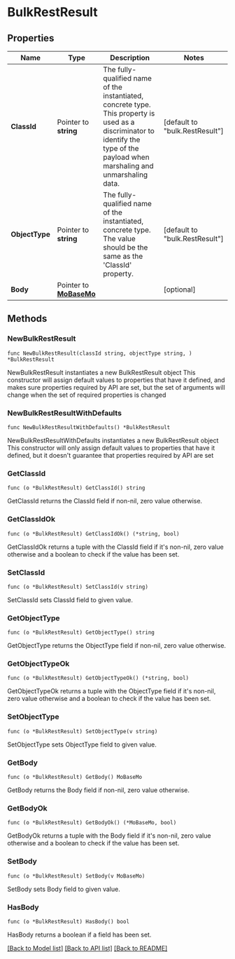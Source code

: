 # BulkRestResult

## Properties

Name | Type | Description | Notes
------------ | ------------- | ------------- | -------------
**ClassId** | Pointer to **string** | The fully-qualified name of the instantiated, concrete type. This property is used as a discriminator to identify the type of the payload when marshaling and unmarshaling data. | [default to "bulk.RestResult"]
**ObjectType** | Pointer to **string** | The fully-qualified name of the instantiated, concrete type. The value should be the same as the &#39;ClassId&#39; property. | [default to "bulk.RestResult"]
**Body** | Pointer to [**MoBaseMo**](MoBaseMo.md) |  | [optional] 

## Methods

### NewBulkRestResult

`func NewBulkRestResult(classId string, objectType string, ) *BulkRestResult`

NewBulkRestResult instantiates a new BulkRestResult object
This constructor will assign default values to properties that have it defined,
and makes sure properties required by API are set, but the set of arguments
will change when the set of required properties is changed

### NewBulkRestResultWithDefaults

`func NewBulkRestResultWithDefaults() *BulkRestResult`

NewBulkRestResultWithDefaults instantiates a new BulkRestResult object
This constructor will only assign default values to properties that have it defined,
but it doesn't guarantee that properties required by API are set

### GetClassId

`func (o *BulkRestResult) GetClassId() string`

GetClassId returns the ClassId field if non-nil, zero value otherwise.

### GetClassIdOk

`func (o *BulkRestResult) GetClassIdOk() (*string, bool)`

GetClassIdOk returns a tuple with the ClassId field if it's non-nil, zero value otherwise
and a boolean to check if the value has been set.

### SetClassId

`func (o *BulkRestResult) SetClassId(v string)`

SetClassId sets ClassId field to given value.


### GetObjectType

`func (o *BulkRestResult) GetObjectType() string`

GetObjectType returns the ObjectType field if non-nil, zero value otherwise.

### GetObjectTypeOk

`func (o *BulkRestResult) GetObjectTypeOk() (*string, bool)`

GetObjectTypeOk returns a tuple with the ObjectType field if it's non-nil, zero value otherwise
and a boolean to check if the value has been set.

### SetObjectType

`func (o *BulkRestResult) SetObjectType(v string)`

SetObjectType sets ObjectType field to given value.


### GetBody

`func (o *BulkRestResult) GetBody() MoBaseMo`

GetBody returns the Body field if non-nil, zero value otherwise.

### GetBodyOk

`func (o *BulkRestResult) GetBodyOk() (*MoBaseMo, bool)`

GetBodyOk returns a tuple with the Body field if it's non-nil, zero value otherwise
and a boolean to check if the value has been set.

### SetBody

`func (o *BulkRestResult) SetBody(v MoBaseMo)`

SetBody sets Body field to given value.

### HasBody

`func (o *BulkRestResult) HasBody() bool`

HasBody returns a boolean if a field has been set.


[[Back to Model list]](../README.md#documentation-for-models) [[Back to API list]](../README.md#documentation-for-api-endpoints) [[Back to README]](../README.md)


